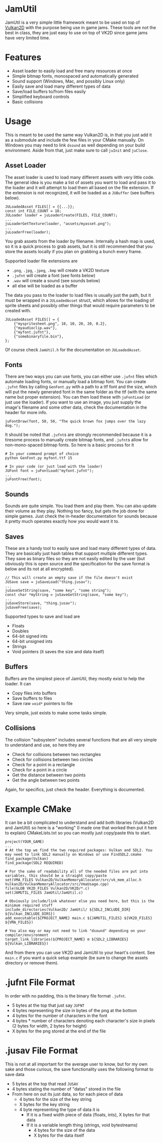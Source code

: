 JamUtil
=======
JamUtil is a very simple little framework meant to be used on top of [Vulkan2D](https://github.com/PaoloMazzon/Vulkan2D)
with the purpose being use in game jams. These tools are not the best in class, they are just
easy to use on top of VK2D since game jams have very limited time.

Features
========

 + Asset loader to easily load and free many resources at once
 + Simple bitmap fonts, monospaced and automatically generated
 + Sound support (Windows, Mac, and possibly Linux only)
 + Easily save and load many different types of data
 + Save/load buffers to/from files easily
 + Simplified keyboard controls
 + Basic collisions
 
Usage
=====
This is meant to be used the same way Vulkan2D is, in that you just add it as a submodule
and include the few files in your CMake manually. On Windows you may need to link `dsound`
as well depending on your build environment. Aside from that, just make sure to call `juInit`
and `juClose`.

Asset Loader
------------
The asset loader is used to load many different assets with very little code. The general
idea is you make a list of assets you want to load and pass it to the loader and it will
attempt to load them all based on the file extension. If the extension is not recognized,
it will be loaded as a `JUBuffer` (see buffers below).

    JULoadedAsset FILES[] = {{...}};
    const int FILE_COUNT = 10;
    JULoader loader = juLoaderCreate(FILES, FILE_COUNT);
    ...
    juLoaderGetTexture(loader, "assets/myasset.png");
    ...
    juLoaderFree(loader);

You grab assets from the loader by filename. Internally a hash map is used, so it is a quick
process to grab assets, but it is still recommended that you store the assets locally if you
plan on grabbing a bunch every frame.

Supported loader file extensions are 

 + `.png`, `.jpg`, `.jpeg`, `.bmp` will create a VK2D texture
 + `.jufnt` will create a font (see fonts below)
 + `.wav` will create a sound (see sounds below)
 + all else will be loaded as a buffer

The data you pass to the loader to load files is usually just the path, but it must be wrapped
in a `JULoadedAsset` struct, which allows for the loading of sprite sheets and possibly other
things that would require parameters to be created with.

    JULoadedAsset FILES[] = {
        {"myspritesheet.png", 10, 10, 20, 20, 0.2},
        {"myaudioclip.wav"},
        {"myfont.jufnt"},
        {"somebinaryfile.bin"},
    };

Of course check `JamUtil.h` for the documentation on `JULoadedAsset`. 

Fonts
-----
There are two ways you can use fonts, you can either use `.jufnt` files which automate loading
fonts, or manually load a bitmap font. You can create `.jufnt` files by calling `GenFont.py`
with a path to a ttf font and the size, which will put the newly generated font in the same
folder as the ttf (with the same name but proper extension). You can then load these with 
`juFontLoad` (or just use the loader). If you want to use an image, you just supply the image's
filename and some other data, check the documentation in the header for more info.

    juFontDraw(font, 50, 50, "The quick brown fox jumps over the lazy dog.");
    
It should be noted that `.jufnt`s are strongly recommended because it is a tiresome process
to manually create bitmap fonts, and `.jufnt`s allow for non-mono-spaced bitmap fonts. So
here is a basic process for it

    # In your command prompt of choice
    python GenFont.py myfont.ttf 15
    
    # In your code (or just load with the loader)
    JUFont font = juFontLoad("myfont.jufnt");
    ...
    juFontFree(font);
    
Sounds
------
Sounds are quite simple. You load them and play them. You can also update their volume as they
play. Nothing too fancy, but gets the job done for simple games. Just check the in-header
documentation for sounds because it pretty much operates exactly how you would want it to.

Saves
-----
These are a handy tool to easily save and load many different types of data. They are basically
just hash tables that support multiple different types. They save as binary files so they
are not easily edited by the user (but obviously this is open source and the specification for
the save format is below and its not at all encrypted). 

    // This will create an empty save if the file doesn't exist
    JUSave save = juSaveLoad("thing.jusav");
    ...
    juSaveSetString(save, "some key", "some string");
    const char *myString = juSaveGetString(save, "some key");
    ...
    juSaveStore(save, "thing.jusav");
    juSaveFree(save);

Supported types to save and load are

 + Floats
 + Doubles
 + 64-bit signed ints
 + 64-bit unsigned ints
 + Strings
 + Void pointers (it saves the size and data itself)

Buffers
-------
Buffers are the simplest piece of JamUtil, they mostly exist to help the loader. It can

 + Copy files into buffers
 + Save buffers to files
 + Save raw `void*` pointers to file

Very simple, just exists to make some tasks simple.

Collisions
----------
The collision "subsystem" includes several functions that are all very simple to understand
and use, so here they are

 + Check for collisions between two rectangles
 + Check for collisions between two circles
 + Check for a point in a rectangle
 + Check for a point in a circle
 + Get the distance between two points
 + Get the angle between two points
 
Again, for specifics, just check the header. Everything is documented.

Example CMake
=============
It can be a bit complicated to understand and add both libraries (Vulkan2D and JamUtil) so
here is a "working" (I made one that worked then put it here to explain) CMakeLists.txt
so you can mostly just copy/paste this to start.

    project(YOUR_GAME)
    ...
    # At the top we find the two required packages: Vulkan and SDL2. You may need to link SDL2 manually on Windows or use FindSDL2.cmake
    find_package(Vulkan)
    find_package(SDL2 REQUIRED)
    
    # For the sake of readability all of the needed files are put into variables, this should be a straight copy/paste
    set(VMA_FILES Vulkan2D/VulkanMemoryAllocator/src/vk_mem_alloc.h Vulkan2D/VulkanMemoryAllocator/src/VmaUsage.cpp)
    file(GLOB VK2D_FILES Vulkan2D/VK2D/*.c)
    set(JAMUTIL_FILES JamUtil/JamUtil.c)
    
    # Obviously include/link whatever else you need here, but this is the minimum required stuff
    include_directories(Vulkan2D/ JamUtil/ ${SDL2_INCLUDE_DIR} ${Vulkan_INCLUDE_DIRS})
    add_executable(${PROJECT_NAME} main.c ${JAMUTIL_FILES} ${VK2D_FILES} ${VMA_FILES})
    
    # You also may or may not need to link "dsound" depending on your compiler/environment
    target_link_libraries(${PROJECT_NAME} m ${SDL2_LIBRARIES} ${Vulkan_LIBRARIES})

And from there you can use VK2D and JamUtil to your heart's content. See `main.c` if you want a
quick setup example (be sure to change the assets directory or remove them).

.jufnt File Format
==================
In order with no padding, this is the binary file format `.jufnt`.

 + 5 bytes at the top that just say `JUFNT`
 + 4 bytes representing the size in bytes of the png at the bottom
 + 4 bytes for the number of characters in the font
 + 4 bytes * number of characters denoting each character's size in pixels (2 bytes for width, 2 bytes for height)
 + X bytes for the png stored at the end of the file

.jusav File Format
==================
This is not at all important for the average user to know, but for my own sake and those curious, the
save functionality uses the following format to save data

 + 5 bytes at the top that read `JUSAV`
 + 4 bytes stating the number of "datas" stored in the file
 + From here on out its just data, so for each piece of data
   + 4 bytes for the size of the key string
   + X bytes for the key string
   + 4 byte representing the type of data it is
     + If it is a fixed width piece of data (floats, ints), X bytes for that data
     + If it is a variable length thing (strings, void bytestreams)
       + 4 bytes for the size of the data
       + X bytes for the data itself